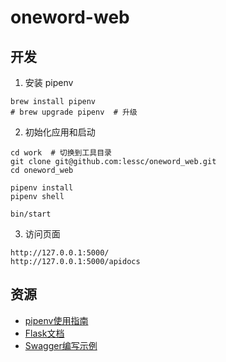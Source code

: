 # oneword-web

## 开发

1. 安装 pipenv

```shell
brew install pipenv
# brew upgrade pipenv  # 升级
```

2. 初始化应用和启动

```shell
cd work  # 切换到工具目录
git clone git@github.com:lessc/oneword_web.git
cd oneword_web

pipenv install
pipenv shell

bin/start
```

3. 访问页面

```shell
http://127.0.0.1:5000/
http://127.0.0.1:5000/apidocs
```

## 资源

- [pipenv使用指南](https://crazygit.wiseturtles.com/2018/01/08/pipenv-tour/)
- [Flask文档](https://flask.palletsprojects.com/en/1.1.x/)
- [Swagger编写示例](https://github.com/flasgger/flasgger#using-docstrings-as-specification)